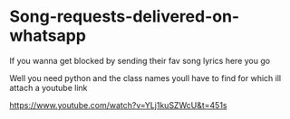 # Song-requests-delivered-on-whatsapp
If you wanna get blocked by sending their fav song lyrics here you go

Well you need python and the class names youll have to find for which ill attach a youtube link

https://www.youtube.com/watch?v=YLj1kuSZWcU&t=451s
